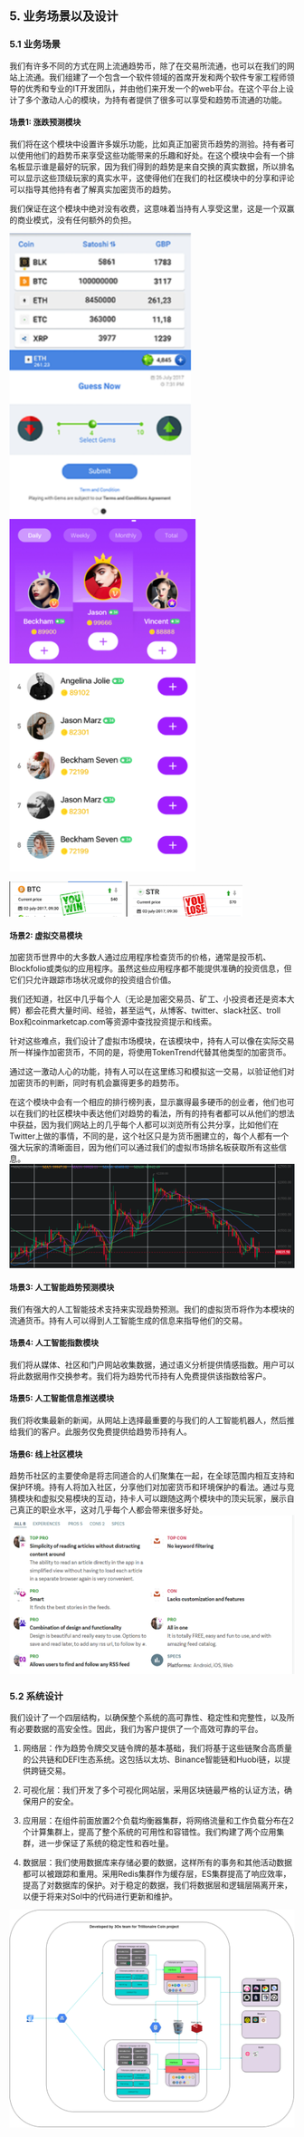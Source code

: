 ## 5. 业务场景以及设计

### 5.1 业务场景
我们有许多不同的方式在网上流通趋势币，除了在交易所流通，也可以在我们的网站上流通。我们组建了一个包含一个软件领域的首席开发和两个软件专家工程师领导的优秀和专业的IT开发团队，并由他们来开发一个的web平台。在这个平台上设计了多个激动人心的模块，为持有者提供了很多可以享受和趋势币流通的功能。


#### 场景1: 涨跌预测模块

我们将在这个模块中设置许多娱乐功能，比如真正加密货币趋势的测验。持有者可以使用他们的趋势币来享受这些功能带来的乐趣和好处。在这个模块中会有一个排名板显示谁是最好的玩家，因为我们得到的趋势是来自交换的真实数据，所以排名可以显示这些顶级玩家的真实水平，这使得他们在我们的社区模块中的分享和评论可以指导其他持有者了解真实加密货币的趋势。

我们保证在这个模块中绝对没有收费，这意味着当持有人享受这里，这是一个双赢的商业模式，没有任何额外的负担。

<img src="./pic/feature1-1.png" alt="avatar" style="zoom:150%;" />

<img src="./pic/feature1-2.png" alt="avatar" style="zoom:90%;" />

![avatar](./pic/feature1-3.png) ![avatar](./pic/feature1-4.png)


#### 场景2: 虚拟交易模块
加密货币世界中的大多数人通过应用程序检查货币的价格，通常是投币机、Blockfolio或类似的应用程序。虽然这些应用程序都不能提供准确的投资信息，但它们只允许跟踪市场状况或你的投资组合价值。

我们还知道，社区中几乎每个人（无论是加密交易员、矿工、小投资者还是资本大鳄）都会花费大量时间、经验，甚至运气，从博客、twitter、slack社区、troll Box和coinmarketcap.com等资源中查找投资提示和线索。

针对这些难点，我们设计了虚拟市场模块，在该模块中，持有人可以像在实际交易所一样操作加密货币，不同的是，将使用TokenTrend代替其他类型的加密货币。

通过这一激动人心的功能，持有人可以在这里练习和模拟这一交易，以验证他们对加密货币的判断，同时有机会赢得更多的趋势币。

在这个模块中会有一个相应的排行榜列表，显示赢得最多硬币的创业者，他们也可以在我们的社区模块中表达他们对趋势的看法，所有的持有者都可以从他们的想法中获益，因为我们网站上的几乎每个人都可以浏览所有公共分享，比如他们在Twitter上做的事情，不同的是，这个社区只是为货币圈建立的，每个人都有一个强大玩家的清晰面目，因为他们可以通过我们的虚拟市场排名板获取所有这些信息。
![avatar](./pic/feature5-1.png)

#### 场景3: 人工智能趋势预测模块
我们有强大的人工智能技术支持来实现趋势预测。我们的虚拟货币将作为本模块的流通货币。持有人可以得到人工智能生成的信息来指导他们的交易。

#### 场景4: 人工智能指数模块
我们将从媒体、社区和门户网站收集数据，通过语义分析提供情感指数。用户可以将此数据用作交换参考。我们将为趋势代币持有人免费提供该指数给客户。

#### 场景5: 人工智能信息推送模块
我们将收集最新的新闻，从网站上选择最重要的与我们的人工智能机器人，然后推给我们的客户。此服务仅免费提供给趋势币持有人。

#### 场景6: 线上社区模块

趋势币社区的主要使命是将志同道合的人们聚集在一起，在全球范围内相互支持和保护环境。持有人将加入社区，分享他们对加密货币和环境保护的看法。通过与竞猜模块和虚拟交易模块的互动，持卡人可以跟随这两个模块中的顶尖玩家，展示自己真正的职业水平，这对几乎每个人都会带来很多好处。
![avatar](./pic/feature4-1.png)




### 5.2 系统设计

我们设计了一个四层结构，以确保整个系统的高可靠性、稳定性和完整性，以及所有必要数据的高安全性。因此，我们为客户提供了一个高效可靠的平台。


1. 网络层：作为趋势令牌交叉链令牌的基本基础，我们将基于这些链聚合高质量的公共链和DEFI生态系统。这包括以太坊、Binance智能链和Huobi链，以提供跨链交易。

2. 可视化层：我们开发了多个可视化网站层，采用区块链最严格的认证方法，确保用户的安全。

3. 应用层：在组件前面放置2个负载均衡器集群，将网络流量和工作负载分布在2个计算集群上，提高了整个系统的可用性和容错性。我们构建了两个应用集群，进一步保证了系统的稳定性和吞吐量。

4. 数据层：我们使用数据库来存储必要的数据，这样所有的事务和其他活动数据都可以被跟踪和重用。采用Redis集群作为缓存层，ES集群提高了响应效率，提高了对数据库的保护。对于稳定的数据，我们将数据层和逻辑层隔离开来，以便于将来对Sol中的代码进行更新和维护。

 ![avatar](./pic/system-design.png)
